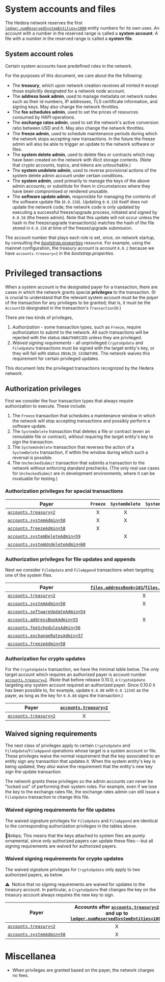 # System accounts and files

The Hedera network reserves the first 
[`ledger.numReservedSystemEntities=1000`](../hedera-mono-service/src/main/resources/bootstrap.properties) 
entity numbers for its own uses. 
An account with a number in the reserved range is called a **system account**. 
A file with a number in the reserved range is called a **system file**. 

## System account roles

Certain system accounts have predefined roles in the network. 

For the purposes of this document, we care about the the following:
 - The **treasury**, which upon network creation receives all minted ℏ except those
 explicitly designated for a network node account. 
 - The **address book admin**, used to manage metadata on network nodes 
 such as their id numbers, IP addresses, TLS certificate information, 
 and signing keys. May also change the network throttles.
 - The **fee schedules admin**, used to set the prices of resources consumed 
 by HAPI operations.
 - The **exchange rates admin**, used to set the network's active conversion
 ratio between USD and ℏ. May also change the network throttles.
 - The **freeze admin**, used to schedule maintenance periods during which the 
 network stops accepting new transactions. In the future the freeze admin will
 also be able to trigger an update to the network software or files.
 - The **system delete admin**, used to delete files or contracts which may 
 have been created on the network with illicit storage contents. (Note that crypto 
 accounts, topics, and tokens are untouchable.)
 - The **system undelete admin**, used to reverse provisional actions of the 
 system delete admin account under certain conditions. 
 - The **system admin**, used primarily to manage the keys of the above admin accounts;
 or substitute for them in circumstances where they have been compromised or rendered
 unusable.
 - The **software update admin**, responsible for managing the contents of the software update file (`0.0.150`). Updating `0.0.150` itself does not update the network code; the network code is only updated by executing a successful freeze/upgrade process, initiated and signed by `0.0.58` (the freeze admin). Note that this update will not occur unless the hash in the freeze/upgrade transaction(s) matches the hash of the file stored in `0.0.150` at time of the freeze/upgrade submission.

The account number that plays each role is set, once, on network startup, by consulting
the [_bootstrap.properties_](../hedera-node/src/main/resources/bootstrap.properties) 
resource. For example, using the mainnet configuration, the treasury account is account
`0.0.2` because we have `accounts.treasury=2` in the _bootstrap.properties_.

# Privileged transactions

When a system account is the designated payer for a transaction, there 
are cases in which the network grants special **privileges** to the transaction. 
(It is crucial to understand that the relevant system account must be the _payer_ of 
the transaction for any privileges to be granted; that is, it must be the `AccountID`
designated in the transaction's `TransactionID`.)

There are two kinds of privileges, 
  1. _Authorization_ - some transaction types, such as `Freeze`, require authorization to submit to the network. All such transactions will be rejected with the status `UNAUTHORIZED` unless they are privileged.
  2. _Waived signing requirements_ - all unprivileged `CryptoUpdate` and `FileUpdate` transactions must be signed with the target entity's key, or they will fail with status `INVALID_SIGNATURE`. The network waives this requirement for certain privileged updates.

This document lists the privileged transactions recognized by the Hedera network. 

## Authorization privileges

First we consider the four transaction types that always require authorization to execute. These include:
  1. The `Freeze` transaction that schedules a maintenance window in which the network 
  will stop accepting transactions and possibly perform a software update.
  2. The `SystemDelete` transaction that deletes a file or contract (even an immutable
  file or contract), without requiring the target entity's key to sign the transaction.
  3. The `SystemUndelete` transaction that reverses the action of a `SystemDelete` 
  transaction, if within the window during which such a reversal is possible.
  4. The `UncheckedSubmit` transaction that submits a transaction to the network 
  without enforcing standard prechecks. (The only real use cases for `UncheckedSubmit`
  are in development environments, where it can be invaluable for testing.)

### Authorization privileges for special transactions

| Payer | `Freeze` | `SystemDelete` | `SystemUndelete` | `UncheckedSubmit` |
| --- | :---: | :---: | :---: | :---: | 
| [`accounts.treasury=2`](../hedera-node/src/main/resources/bootstrap.properties) | X | X | X | X |
| [`accounts.systemAdmin=50`](../hedera-node/src/main/resources/bootstrap.properties) | X | X | X | X |
| [`accounts.freezeAdmin=58`](../hedera-node/src/main/resources/bootstrap.properties) | X |   |   |   |
| [`accounts.systemDeleteAdmin=59`](../hedera-node/src/main/resources/bootstrap.properties) |   | X |   |   |
| [`accounts.systemUndeleteAdmin=60`](../hedera-node/src/main/resources/bootstrap.properties) |   |   | X |   |

### Authorization privileges for file updates and appends

Next we consider `FileUpdate` and `FileAppend` transactions when targeting one of the system files. 

| Payer | [`files.addressBook=101`](../hedera-node/src/main/resources/bootstrap.properties)/[`files.nodeDetails=102`](../hedera-node/src/main/resources/bootstrap.properties) | [`files.networkProperties=121`](../hedera-node/src/main/resources/bootstrap.properties)/[`files.hapiPermissions=122`](../hedera-node/src/main/resources/bootstrap.properties)| [`files.feeSchedules=111`](../hedera-node/src/main/resources/bootstrap.properties) | [`files.exchangeRates=112`](../hedera-node/src/main/resources/bootstrap.properties) | [`files.softwareUpdateZip=150`](../hedera-node/src/main/resources/bootstrap.properties) | [`files.throttleDefinitions=123`](../hedera-node/src/main/resources/bootstrap.properties) |
| --- | :---: | :---: | :---: | :---: | :---: | :---: | 
| [`accounts.treasury=2`](../hedera-node/src/main/resources/bootstrap.properties) | X | X | X | X | X | X |
| [`accounts.systemAdmin=50`](../hedera-node/src/main/resources/bootstrap.properties) | X | X | X | X | X | X |
| [`accounts.softwareUpdateAdmin=54`](../hedera-node/src/main/resources/bootstrap.properties) |   |   |   |   | X |   |
| [`accounts.addressBookAdmin=55`](../hedera-node/src/main/resources/bootstrap.properties) | X | X | |   | | X |
| [`accounts.feeSchedulesAdmin=56`](../hedera-node/src/main/resources/bootstrap.properties) |   |   | X |   | | |
| [`accounts.exchangeRatesAdmin=57`](../hedera-node/src/main/resources/bootstrap.properties) |   | X |   | X | | X |
| [`accounts.freezeAdmin=58`](../hedera-node/src/main/resources/bootstrap.properties) |   |   |   |   | X | |

### Authorization for crypto updates

For the `CryptoUpdate` transaction, we have the minimal table below. The _only_ target account which 
requires an authorized payer is account number [`accounts.treasury=2`](../hedera-node/src/main/resources/bootstrap.properties).
(Note that before release 0.10.0, a `CryptoUpdate` targeting _any_ system account required an 
authorized payer. Since 0.10.0 it has been possible to, for example, update `0.0.88` with 
`0.0.12345` as the payer, as long as the key for `0.0.88` signs the transaction.)

| Payer | [`accounts.treasury=2`](../hedera-node/src/main/resources/bootstrap.properties) | 
| --- | :---: | 
| [`accounts.treasury=2`](../hedera-node/src/main/resources/bootstrap.properties) | X |

## Waived signing requirements

The next class of privileges apply to certain `CryptoUpdate` and `FileUpdate`/`FileAppend`
operations whose target is a system account or file. These privileges waive the normal 
requirement that the key associated to an entity sign any transaction that updates it.
When the system entity's key is being updated, they _also_ waive the requirement that the 
entity's new key sign the update transaction. 

The network grants these privileges so the admin accounts can never be "locked out" of 
performing their system roles. For example, even if we lose the key to the exchange rates 
file, the exchange rates admin can still issue a `FileUpdate` transaction to change this 
file.

### Waived signing requirements for file updates

The waived signature privileges for `FileUpdate` and `FileAppend` are identical to 
the corresponding authorization privileges in the tables above. 

:tipping_hand_person:&nbps; This means that the keys attached to system files are 
purely ornamental, since only authorized payers can update these files---but all 
signing requirements are waived for authorized payers.

### Waived signing requirements for crypto updates

The waived signature privileges for `CryptoUpdate` only apply to two authorized payers, 
as below. 

:warning:&nbsp; Notice that no signing requirements are waived for updates to the 
treasury account. In particular, a `CryptoUpdate` that changes the key on the 
treasury account always requires the new key to sign. 

| Payer | Accounts after [`accounts.treasury=2`](../hedera-node/src/main/resources/bootstrap.properties) and up to [`ledger.numReservedSystemEntities=1000`](../hedera-node/src/main/resources/bootstrap.properties) | 
| --- | :---: | 
| [`accounts.treasury=2`](../hedera-node/src/main/resources/bootstrap.properties) | X |
| [`accounts.systemAdmin=50`](../hedera-node/src/main/resources/bootstrap.properties) | X |

# Miscellanea

- When privileges are granted based on the payer, the network charges no fees. 
